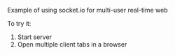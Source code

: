 Example of using socket.io for multi-user real-time web
 
To try it:

1. Start server
2. Open multiple client tabs in a browser 